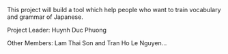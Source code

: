 This project will build a tool which help people who want to train vocabulary and grammar of Japanese.

Project Leader: Huynh Duc Phuong

Other Members: Lam Thai Son and Tran Ho Le Nguyen...